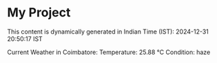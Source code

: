 # My Project

This content is dynamically generated in Indian Time (IST): 2024-12-31 20:50:17 IST


Current Weather in Coimbatore:
Temperature: 25.88 °C
Condition: haze
